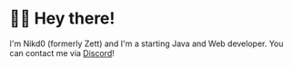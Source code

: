 # 🧑‍💻 Hey there!
I'm Nikd0 (formerly Zett) and I'm a starting Java and Web developer. You can contact me via [Discord](https://discords.com/bio/p/nikd0)!
